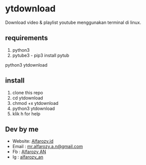 # ytdownload

Download video & playlist youtube menggunakan terminal di linux.

## requirements

1. python3
2. pytube3 - pip3 install pytub

python3 ytdownload

## install

1. clone this repo
2. cd ytdownload
3. chmod +x ytdownload
4. python3 ytdownload
5. klik h for help

## Dev by me

- Website: [Alfarozy.id](https://alfarozy.id)
- Email : [mr.alfarozy.a.n@gmail.com](mailto:mr.alfarozy.a.n@gmail.com)
- Fb : [Alfarozy AN](https://www.facebook.com/Alfarozy.A.n/)
- Ig : [alfarozy_an](instagram.com/alfarozy_an/)
